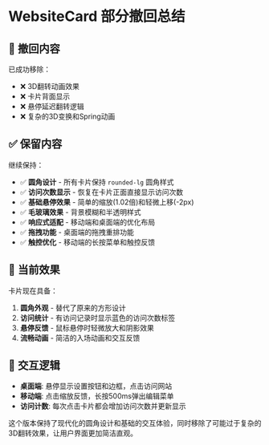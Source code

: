 # WebsiteCard 部分撤回总结

## 🔄 撤回内容

已成功移除：
- ❌ 3D翻转动画效果
- ❌ 卡片背面显示
- ❌ 悬停延迟翻转逻辑
- ❌ 复杂的3D变换和Spring动画

## ✅ 保留内容

继续保持：
- ✅ **圆角设计** - 所有卡片保持 `rounded-lg` 圆角样式
- ✅ **访问次数显示** - 恢复在卡片正面直接显示访问次数
- ✅ **基础悬停效果** - 简单的缩放(1.02倍)和轻微上移(-2px)
- ✅ **毛玻璃效果** - 背景模糊和半透明样式
- ✅ **响应式适配** - 移动端和桌面端的优化布局
- ✅ **拖拽功能** - 桌面端的拖拽重排功能
- ✅ **触控优化** - 移动端的长按菜单和触控反馈

## 🎨 当前效果

卡片现在具备：
1. **圆角外观** - 替代了原来的方形设计
2. **访问统计** - 有访问记录时显示蓝色的访问次数标签
3. **悬停反馈** - 鼠标悬停时轻微放大和阴影效果
4. **流畅动画** - 简洁的入场动画和交互反馈

## 📱 交互逻辑

- **桌面端**: 悬停显示设置按钮和边框，点击访问网站
- **移动端**: 点击缩放反馈，长按500ms弹出编辑菜单
- **访问计数**: 每次点击卡片都会增加访问次数并更新显示

这个版本保持了现代化的圆角设计和基础的交互体验，同时移除了可能过于复杂的3D翻转效果，让用户界面更加简洁直观。
